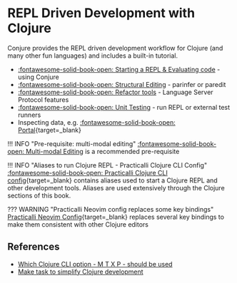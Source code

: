 # REPL Driven Development with Clojure

Conjure provides the REPL driven development workflow for Clojure (and many other fun languages) and includes a built-in tutorial.

- [:fontawesome-solid-book-open: Starting a REPL & Evaluating code](conjure/) - using Conjure
- [:fontawesome-solid-book-open: Structural Editing](structural-editing/) - parinfer or paredit
- [:fontawesome-solid-book-open: Refactor tools](refactor-tools/) - Language Server Protocol features
- [:fontawesome-solid-book-open: Unit Testing](testing/) - run REPL or external test runners
- Inspecting data, e.g. [:fontawesome-solid-book-open: Portal](https://practical.li/clojure/data-inspector/portal/){target=_blank}


!!! INFO "Pre-requisite: multi-modal editing"
    [:fontawesome-solid-book-open: Multi-modal Editing](/neovim/neovim-basics/multi-modal-editing/) is a recommended pre-requisite

!!! INFO "Aliases to run Clojure REPL - Practicalli Clojure CLI Config"
    [:fontawesome-solid-book-open: Practicalli Clojure CLI config](https://practical.li/clojure/clojure-cli/practicalli-config/){target=_blank} contains aliases used to start a Clojure REPL and other development tools.  Aliases are used extensively through the Clojure sections of this book.

??? WARNING "Practicalli Neovim config replaces some key bindings"
    [Practicalli Neovim Config](/neovim/configuration/practicalli/){target=_blank} replaces several key bindings to make them consistent with other Clojure editors


## References

* [Which Clojure CLI option - M T X P - should be used](https://practical.li/blog/posts/clojure-which-execution-option-to-use/)
* [Make task to simplify Clojure development](https://practical.li/engineering-playbook/build-tool/make/)
